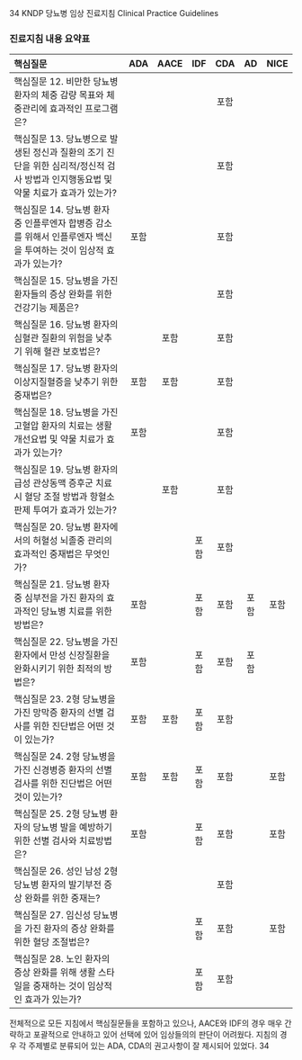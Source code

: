 34
KNDP 당뇨병 임상 진료지침 Clinical Practice Guidelines

### 진료지침 내용 요약표

| 핵심질문 | ADA | AACE | IDF | CDA | AD | NICE |
|:---|:---:|:---:|:---:|:---:|:---:|:---:|
| 핵심질문 12. 비만한 당뇨병 환자의 체중 감량 목표와 체중관리에 효과적인 프로그램은? | | | | 포함 | | |
| 핵심질문 13. 당뇨병으로 발생된 정신과 질환의 조기 진단을 위한 심리적/정신적 검사 방법과 인지행동요법 및 약물 치료가 효과가 있는가? | | | | 포함 | | |
| 핵심질문 14. 당뇨병 환자 중 인플루엔자 합병증 감소를 위해서 인플루엔자 백신을 투여하는 것이 임상적 효과가 있는가? | 포함 | | | 포함 | | |
| 핵심질문 15. 당뇨병을 가진 환자들의 증상 완화를 위한 건강기능 제품은? | | | | 포함 | | |
| 핵심질문 16. 당뇨병 환자의 심혈관 질환의 위험을 낮추기 위해 혈관 보호법은? | | 포함 | | 포함 | | |
| 핵심질문 17. 당뇨병 환자의 이상지질혈증을 낮추기 위한 중재법은? | 포함 | 포함 | | 포함 | | |
| 핵심질문 18. 당뇨병을 가진 고혈압 환자의 치료는 생활개선요법 및 약물 치료가 효과가 있는가? | 포함 | | | 포함 | | |
| 핵심질문 19. 당뇨병 환자의 급성 관상동맥 증후군 치료시 혈당 조절 방법과 항혈소판제 투여가 효과가 있는가? | | 포함 | | 포함 | | |
| 핵심질문 20. 당뇨병 환자에서의 허혈성 뇌졸중 관리의 효과적인 중재법은 무엇인가? | | | 포함 | 포함 | | |
| 핵심질문 21. 당뇨병 환자 중 심부전을 가진 환자의 효과적인 당뇨병 치료를 위한 방법은? | 포함 | | 포함 | 포함 | 포함 | 포함 |
| 핵심질문 22. 당뇨병을 가진 환자에서 만성 신장질환을 완화시키기 위한 최적의 방법은? | 포함 | | 포함 | 포함 | 포함 | |
| 핵심질문 23. 2형 당뇨병을 가진 망막증 환자의 선별 검사를 위한 진단법은 어떤 것이 있는가? | 포함 | 포함 | 포함 | 포함 | | |
| 핵심질문 24. 2형 당뇨병을 가진 신경병증 환자의 선별 검사를 위한 진단법은 어떤 것이 있는가? | 포함 | 포함 | 포함 | 포함 | | 포함 |
| 핵심질문 25. 2형 당뇨병 환자의 당뇨병 발을 예방하기 위한 선별 검사와 치료방법은? | 포함 | | 포함 | 포함 | | 포함 |
| 핵심질문 26. 성인 남성 2형 당뇨병 환자의 발기부전 증상 완화를 위한 중재는? | | | | 포함 | | |
| 핵심질문 27. 임신성 당뇨병을 가진 환자의 증상 완화를 위한 혈당 조절법은? | | | 포함 | 포함 | | 포함 |
| 핵심질문 28. 노인 환자의 증상 완화를 위해 생활 스타일을 중재하는 것이 임상적인 효과가 있는가? | | | 포함 | 포함 | | |

전체적으로 모든 지침에서 핵심질문들을 포함하고 있으나, AACE와 IDF의 경우 매우 간략하고 포괄적으로 안내하고 있어 선택에 있어 임상들의의 판단이 어려웠다. 지침의 경우 각 주제별로 분류되어 있는 ADA, CDA의 권고사항이 잘 제시되어 있었다.
<PAGE>34